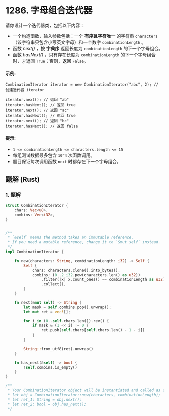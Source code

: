 # 1286. 字母组合迭代器
请你设计一个迭代器类，包括以下内容：
* 一个构造函数，输入参数包括：一个 **有序且字符唯一** 的字符串 `characters`（该字符串只包含小写英文字母）和一个数字 `combinationLength` 。
* 函数 *next()* ，按 **字典序** 返回长度为 `combinationLength` 的下一个字母组合。
* 函数 *hasNext()* ，只有存在长度为 `combinationLength` 的下一个字母组合时，才返回 `True`；否则，返回 `False`。

#### 示例:
```
CombinationIterator iterator = new CombinationIterator("abc", 2); // 创建迭代器 iterator

iterator.next(); // 返回 "ab"
iterator.hasNext(); // 返回 true
iterator.next(); // 返回 "ac"
iterator.hasNext(); // 返回 true
iterator.next(); // 返回 "bc"
iterator.hasNext(); // 返回 false
```

#### 提示:
* `1 <= combinationLength <= characters.length <= 15`
* 每组测试数据最多包含 `10^4` 次函数调用。
* 题目保证每次调用函数 `next` 时都存在下一个字母组合。

## 题解 (Rust)

### 1. 题解
```Rust
struct CombinationIterator {
    chars: Vec<u8>,
    combins: Vec<i32>,
}


/** 
 * `&self` means the method takes an immutable reference.
 * If you need a mutable reference, change it to `&mut self` instead.
 */
impl CombinationIterator {

    fn new(characters: String, combinationLength: i32) -> Self {
        Self {
            chars: characters.clone().into_bytes(),
            combins: (0..2_i32.pow(characters.len() as u32))
                .filter(|x| x.count_ones() == combinationLength as u32)
                .collect(),
        }
    }

    fn next(&mut self) -> String {
        let mask = self.combins.pop().unwrap();
        let mut ret = vec![];

        for i in (0..self.chars.len()).rev() {
            if mask & (1 << i) != 0 {
                ret.push(self.chars[self.chars.len() - 1 - i])
            }
        }

        String::from_utf8(ret).unwrap()
    }

    fn has_next(&self) -> bool {
        !self.combins.is_empty()
    }
}

/**
 * Your CombinationIterator object will be instantiated and called as such:
 * let obj = CombinationIterator::new(characters, combinationLength);
 * let ret_1: String = obj.next();
 * let ret_2: bool = obj.has_next();
 */
```
